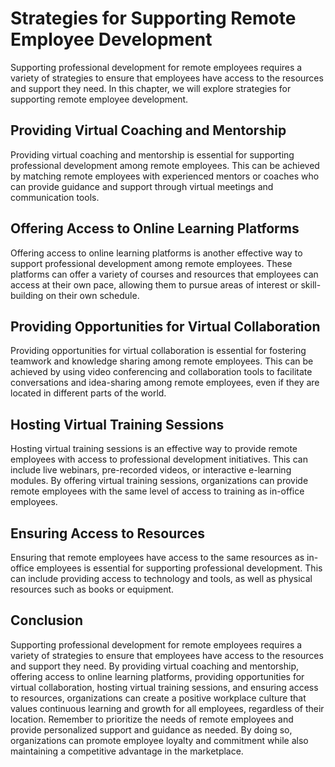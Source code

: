 Strategies for Supporting Remote Employee Development
==========================================================================================================================

Supporting professional development for remote employees requires a variety of strategies to ensure that employees have access to the resources and support they need. In this chapter, we will explore strategies for supporting remote employee development.

Providing Virtual Coaching and Mentorship
-----------------------------------------

Providing virtual coaching and mentorship is essential for supporting professional development among remote employees. This can be achieved by matching remote employees with experienced mentors or coaches who can provide guidance and support through virtual meetings and communication tools.

Offering Access to Online Learning Platforms
--------------------------------------------

Offering access to online learning platforms is another effective way to support professional development among remote employees. These platforms can offer a variety of courses and resources that employees can access at their own pace, allowing them to pursue areas of interest or skill-building on their own schedule.

Providing Opportunities for Virtual Collaboration
-------------------------------------------------

Providing opportunities for virtual collaboration is essential for fostering teamwork and knowledge sharing among remote employees. This can be achieved by using video conferencing and collaboration tools to facilitate conversations and idea-sharing among remote employees, even if they are located in different parts of the world.

Hosting Virtual Training Sessions
---------------------------------

Hosting virtual training sessions is an effective way to provide remote employees with access to professional development initiatives. This can include live webinars, pre-recorded videos, or interactive e-learning modules. By offering virtual training sessions, organizations can provide remote employees with the same level of access to training as in-office employees.

Ensuring Access to Resources
----------------------------

Ensuring that remote employees have access to the same resources as in-office employees is essential for supporting professional development. This can include providing access to technology and tools, as well as physical resources such as books or equipment.

Conclusion
----------

Supporting professional development for remote employees requires a variety of strategies to ensure that employees have access to the resources and support they need. By providing virtual coaching and mentorship, offering access to online learning platforms, providing opportunities for virtual collaboration, hosting virtual training sessions, and ensuring access to resources, organizations can create a positive workplace culture that values continuous learning and growth for all employees, regardless of their location. Remember to prioritize the needs of remote employees and provide personalized support and guidance as needed. By doing so, organizations can promote employee loyalty and commitment while also maintaining a competitive advantage in the marketplace.
